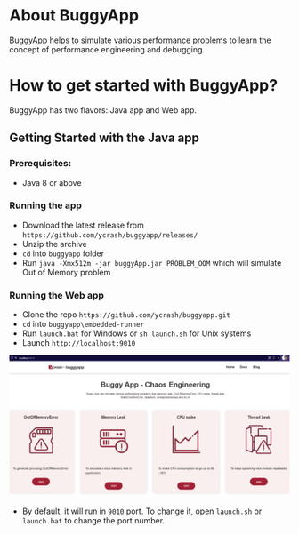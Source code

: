 # About BuggyApp

BuggyApp helps to simulate various performance problems to learn the concept of performance engineering and debugging.

# How to get started with BuggyApp?

BuggyApp has two flavors: Java app and Web app.

## Getting Started with the Java app

### Prerequisites:

- Java 8 or above

### Running the app

- Download the latest release from `https://github.com/ycrash/buggyapp/releases/`
- Unzip the archive
- `cd` into `buggyapp` folder
- Run `java -Xmx512m -jar buggyApp.jar PROBLEM_OOM` which will simulate Out of Memory problem

### Running the Web app

- Clone the repo `https://github.com/ycrash/buggyapp.git`
- `cd` into `buggyapp\embedded-runner`
- Run `launch.bat` for Windows or `sh launch.sh` for Unix systems
- Launch `http://localhost:9010`

![](./images/QAInsights-0140.jpg)

- By default, it will run in `9010` port. To change it, open `launch.sh` or `launch.bat` to change the port number.